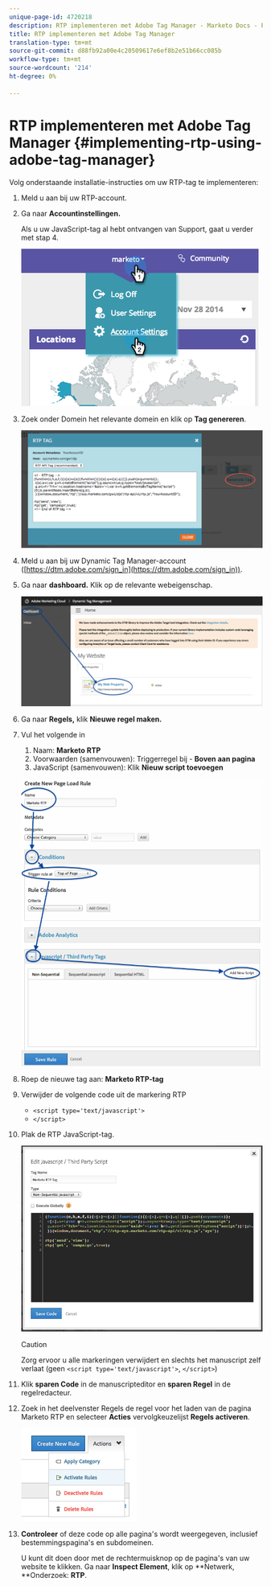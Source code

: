 ```yaml
---
unique-page-id: 4720218
description: RTP implementeren met Adobe Tag Manager - Marketo Docs - Productdocumentatie
title: RTP implementeren met Adobe Tag Manager
translation-type: tm+mt
source-git-commit: d88fb92a00e4c20509617e6ef8b2e51b66cc085b
workflow-type: tm+mt
source-wordcount: '214'
ht-degree: 0%

---
```



# RTP implementeren met Adobe Tag Manager {#implementing-rtp-using-adobe-tag-manager}

Volg onderstaande installatie-instructies om uw RTP-tag te implementeren:

1. Meld u aan bij uw RTP-account.
1. Ga naar **Accountinstellingen.**

   Als u uw JavaScript-tag al hebt ontvangen van Support, gaat u verder met stap 4.

   ![](assets/image2014-11-30-15-3a19-3a21-4.png)

1. Zoek onder Domein het relevante domein en klik op **Tag genereren**.

   ![](assets/image2014-11-30-15-3a20-3a17-4.png)

1. Meld u aan bij uw Dynamic Tag Manager-account ([https://dtm.adobe.com/sign_in](https://dtm.adobe.com/sign_in)).
1. Ga naar **dashboard.** Klik op de relevante webeigenschap.

   ![](assets/image2014-12-3-17-3a58-3a17.png)

1. Ga naar **Regels,** klik **Nieuwe regel maken.**

1. Vul het volgende in

   1. Naam: **Marketo RTP**
   1. Voorwaarden (samenvouwen): Triggerregel bij - **Boven aan pagina**
   1. JavaScript (samenvouwen): Klik **Nieuw script toevoegen**

   ![](assets/image2014-12-3-17-3a59-3a40.png)

1. Roep de nieuwe tag aan: **Marketo RTP-tag**
1. Verwijder de volgende code uit de markering RTP

   * `<script type='text/javascript'>`
   * `</script>`

1. Plak de RTP JavaScript-tag.

   ![](assets/image2014-12-3-18-3a3-3a45.png)

   >[!CAUTION]
   >
   >Zorg ervoor u alle markeringen verwijdert en slechts het manuscript zelf verlaat (geen `<script type='text/javascript'>`, `</script>`)

1. Klik **sparen Code** in de manuscripteditor en **sparen Regel** in de regelredacteur.

1. Zoek in het deelvenster Regels de regel voor het laden van de pagina Marketo RTP en selecteer **Acties** vervolgkeuzelijst **Regels activeren**.

   ![](assets/image2014-12-3-18-3a4-3a14.png)

1. **Controleer** of deze code op alle pagina&#39;s wordt weergegeven, inclusief bestemmingspagina&#39;s en subdomeinen.

   U kunt dit doen door met de rechtermuisknop op de pagina&#39;s van uw website te klikken. Ga naar **Inspect Element**, klik op **Netwerk, **Onderzoek: **RTP**.
